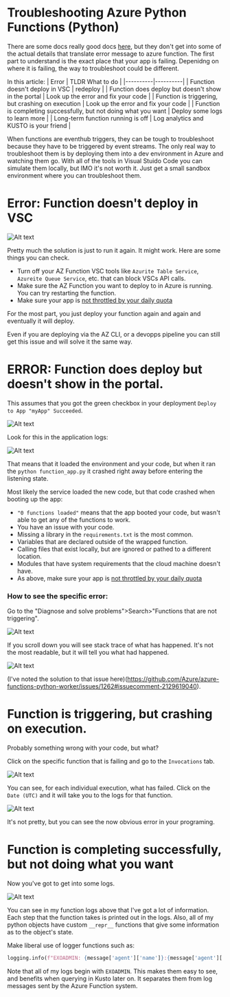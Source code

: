 # Troubleshooting Azure Python Functions (Python)

There are some docs really good docs [here](https://learn.microsoft.com/en-us/azure/azure-functions/recover-python-functions?tabs=vscode%2Cbash&pivots=python-mode-decorators), but they don't get into some of the actual details that translate error message to azure function. 
The first part to understand is the exact place that your app is failing. Depenidng on where it is failing, the way to troubleshoot could be different. 

In this article: 
| Error | TLDR What to do |
|----------|----------|
| Function doesn't deploy in VSC    | redeploy    |
| Function does deploy but doesn't show in the portal | Look up the error and fix your code  |
| Function is triggering, but crashing on execution | Look up the error and fix your code |
| Function is completing successfully, but not doing what you want | Deploy some logs to learn more | 
| Long-term function running is off | Log analytics and KUSTO is your friend | 

When functions are eventhub triggers, they can be tough to troubleshoot because they have to be triggered by event streams. The only real way to troubleshoot them is by deploying them into a dev environment in Azure and watching them go. With all of the tools in Visual Stuido Code you can simulate them locally, but IMO it's not worth it. Just get a small sandbox environment where you can troubleshoot them. 




# Error: Function doesn't deploy in VSC
![Alt text](../docs/img/functiodeployfail.png?raw=true "where is my function failing") 

Pretty much the solution is just to run it again. It might work. Here are some things you can check. 
* Turn off your AZ Function VSC tools like `Azurite Table Service`, `Azureite Queue Service`, etc. that can block VSCs API calls. 
* Make sure the AZ Function you want to deploy to in Azure is running. You can try restarting the function.
* Make sure your app is [not throttled by your daily quota](https://stackoverflow.com/questions/75670569/why-azure-function-with-timer-trigger-suddenly-stops-being-triggered/78098313#78098313)

For the most part, you just deploy your function again and again and eventually it will deploy. 

Even if you are deploying via the AZ CLI, or a devopps pipeline you can still get this issue and will solve it the same way. 



# ERROR: Function does deploy but doesn't show in the portal.
This assumes that you got the green checkbox in your deployment `Deploy to App "myApp" Succeeded`. 

![Alt text](../docs/img/functionnottrigger.png?raw=true "where is my function failing") 

Look for this in the application logs:

![Alt text](../docs/img/function0funcloaded.png?raw=true "where is my function failing") 

That means that it loaded the environment and your code, but when it ran the `python function_app.py` it crashed right away before entering the listening state. 

Most likely the service loaded the new code, but that code crashed when booting up the app:
* `"0 functions loaded"` means that the app booted your code, but wasn't able to get any of the functions to work. 
* You have an issue with your code. 
* Missing a library in the `requirements.txt` is the most common. 
* Variables that are declared outside of the wrapped function.
* Calling files that exist locally, but are ignored or pathed to a different location.
* Modules that have system requirements that the cloud machine doesn't have. 
* As above, make sure your app is [not throttled by your daily quota](https://stackoverflow.com/questions/75670569/why-azure-function-with-timer-trigger-suddenly-stops-being-triggered/78098313#78098313)

### How to see the specific error:
Go to the "Diagnose and solve problems">Search>"Functions that are not triggering".

![Alt text](../docs/img/functionsnottriggering.png?raw=true "where is my function failing") 

If you scroll down you will see stack trace of what has happened. It's not the most readable, but it will tell you what had happened. 

![Alt text](../docs/img/functionsstacktrace.png?raw=true "where is my function failing") 

(I've noted the solution to that issue here)(https://github.com/Azure/azure-functions-python-worker/issues/1262#issuecomment-2129619040).


# Function is triggering, but crashing on execution. 
Probably something wrong with your code, but what? 

Click on the specific function that is failing and go to the `Invocations` tab. 

![Alt text](../docs/img/functioninvocation.png?raw=true "where is my function failing") 

You can see, for each individual execution, what has failed. Click on the `Date (UTC)` and it will take you to the logs for that function. 

![Alt text](../docs/img/functioninvocationstack.png?raw=true "where is my function failing") 

It's not pretty, but you can see the now obvious error in your programing. 

# Function is completing successfully, but not doing what you want
Now you've got to get into some logs. 

![Alt text](../docs/img/functioninvokelogs.png?raw=true "where is my function failing") 

You can see in my function logs above that I've got a lot of information. Each step that the function takes is printed out in the logs. Also, all of my python objects have custom `__repr__` functions that give some information as to the object's state. 

Make liberal use of logger functions such as:
```python
logging.info(f"EXOADMIN: {message['agent']['name']}:{message['agent']['objid']} increased by {message['agent']['replenish_rate']}, {message['agent']['volume']}-> {new_volume}")
```
Note that all of my logs begin with `EXOADMIN`. This makes them easy to see, and benefits when querying in Kusto later on. It separates them from log messages sent by the Azure Function system. 

